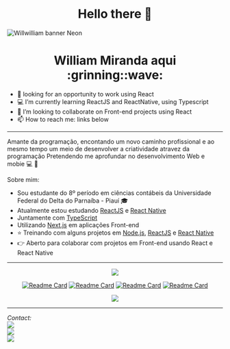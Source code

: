 <h1 align='center'> Hello there 👋</h1>

<!--
**WillMS28/WillMS28** is a ✨ _special_ ✨ repository because its `README.md` (this file) appears on your GitHub profile.

Here are some ideas to get you started:

-->

<img src="https://user-images.githubusercontent.com/66925214/125536651-692d6dd6-4d63-40e7-8bde-7cc17e8e5508.png" alt="Willwilliam banner Neon" />


<h1 align='center'> William Miranda aqui :grinning::wave: </h1>

  
 - 💼 looking for an opportunity to work using React
 - 💻 I’m currently learning ReactJS and ReactNative, using Typescript
 - 👯 I’m looking to collaborate on Front-end projects using React
 - 📫 How to reach me: links below

 ---
 
 Amante da programação, encontando um novo caminho profissional e ao mesmo tempo um meio de desenvolver a criatividade atravez da programação
 Pretendendo me aprofundar no desenvolvimento Web e mobie :computer: :iphone:

 Sobre mim:
  - Sou estudante do 8º período em ciências contábeis da Universidade Federal do Delta do Parnaíba - Piauí :mortar_board:
  - Atualmente estou estudando [ReactJS](https://reactjs.org/) e [React Native](https://reactnative.dev/)
  - Juntamente com [TypeScript](https://www.typescriptlang.org/)
  - Utilizando [Next.js](https://nextjs.org/) em aplicações Front-end 
  - :star: Treinando com alguns projetos em [Node.js](https://nodejs.org/en/), [ReactJS](https://reactjs.org/) e [React Native](https://reactnative.dev/)
  - :point_right: Aberto para colaborar com projetos em Front-end usando React e React Native

---
<div align='center' >
<img align='center' src="https://github-readme-stats.vercel.app/api?username=WillMS28&count_private=true&theme=tokyonight&show_icons=true"/>


  
[![Readme Card](https://github-readme-stats.vercel.app/api/pin/?username=WillMS28&repo=GamePlay_mobile&theme=tokyonight&show_icons=true)](https://github.com/WillMS28/GamePlay_mobile)
[![Readme Card](https://github-readme-stats.vercel.app/api/pin/?username=WillMS28&repo=Moveit_nlw4&theme=tokyonight&show_icons=true)](https://github.com/WillMS28/Moveit_nlw4)
[![Readme Card](https://github-readme-stats.vercel.app/api/pin/?username=WillMS28&repo=proffy&theme=tokyonight&show_icons=true)](https://github.com/WillMS28/proffy)
[![Readme Card](https://github-readme-stats.vercel.app/api/pin/?username=WillMS28&repo=GoBarber-web&theme=tokyonight&show_icons=true)](https://github.com/WillMS28/GoBarber-web)
  
</div>

<div align='center' >
<img align="center" src="https://github-readme-stats.vercel.app/api/top-langs/?username=WillMS28&theme=tokyonight&show_icons=true"/>
</div>


---
*Contact:*
 <br/><a href="mailto:silva.miranda.william@gmail.com"><img src="https://img.shields.io/static/v1?label=Gmail&message=silva.miranda.william@gmail.com&color=EA4335&style=flat&logo=gmail" /></a>
 <br/><a href="https://www.linkedin.com/in/williamms/"><img src="https://img.shields.io/static/v1?label=Linkedin&message=William_Miranda&color=0A66C2&style=flat&logo=linkedin" target="_blank" /></a>
 <br/><a href="https://twitter.com/williamiranda28"><img src="https://img.shields.io/static/v1?label=Twitter&message=William_M&color=1DA1F2&style=flat&logo=twitter" target="_blank" /></a>
